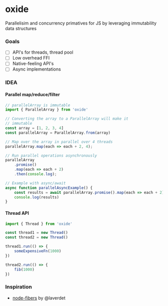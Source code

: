oxide
=====
Parallelisim and concurrency primatives for JS by leveraging immutability data structures

### Goals
- [ ] API's for threads, thread pool
- [ ] Low overhead FFI
- [ ] Native-feeling API's
- [ ] Async implementations

### IDEA
#### Parallel map/reduce/filter
```js
// parallelArray is immutable
import { ParallelArray } from 'oxide'

// Converting the array to a ParallelArray will make it
// immutable
const array = [1, 2, 3, 4]
const parallelArray = ParallelArray.from(array)

// Map over the array in parallel over 4 threads
parallelArray.map(each => each + 2, 4);

// Run parallel operations asynchronously
parallelArray
    .promise()
    .map(each => each + 2)
    .then(console.log);

// Example with async/await
async function parallelAsyncExample() {
    const results = await parallelArray.promise().map(each => each + 2)
    console.log(results)
}
```

#### Thread API
```js
import { Thread } from 'oxide'

const thread1 = new Thread()
const thread2 = new Thread()

thread1.run(() => {
    someExpensiveFn(1000)
})

thread2.run(() => {
    fib(1000)
})
```

### Inspiration
* [node-fibers](https://github.com/laverdet/node-fibers) by @laverdet
